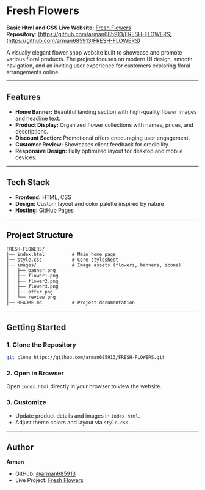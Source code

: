 # Fresh Flowers
**Basic Html and CSS**
**Live Website:** [Fresh Flowers](https://arman685913.github.io/FRESH-FLOWERS/)  
**Repository:** [https://github.com/arman685913/FRESH-FLOWERS](https://github.com/arman685913/FRESH-FLOWERS)

A visually elegant flower shop website built to showcase and promote various floral products. The project focuses on modern UI design, smooth navigation, and an inviting user experience for customers exploring floral arrangements online.

---

## Features
- **Home Banner:** Beautiful landing section with high-quality flower images and headline text.  
- **Product Display:** Organized flower collections with names, prices, and descriptions.  
- **Discount Section:** Promotional offers encouraging user engagement.  
- **Customer Review:** Showcases client feedback for credibility.  
- **Responsive Design:** Fully optimized layout for desktop and mobile devices.  

---

## Tech Stack
- **Frontend:** HTML, CSS  
- **Design:** Custom layout and color palette inspired by nature  
- **Hosting:** GitHub Pages  

---

## Project Structure
```
FRESH-FLOWERS/
│── index.html          # Main home page
│── style.css           # Core stylesheet
│── images/             # Image assets (flowers, banners, icons)
│   ├── banner.png
│   ├── flower1.png
│   ├── flower2.png
│   ├── flower3.png
│   ├── offer.png
│   └── review.png
│── README.md           # Project documentation
```

---

## Getting Started

### 1. Clone the Repository
```bash
git clone https://github.com/arman685913/FRESH-FLOWERS.git
```

### 2. Open in Browser
Open `index.html` directly in your browser to view the website.

### 3. Customize
- Update product details and images in `index.html`.  
- Adjust theme colors and layout via `style.css`.  

---

## Author
**Arman**  
- GitHub: [@arman685913](https://github.com/arman685913)  
- Live Project: [Fresh Flowers](https://arman685913.github.io/FRESH-FLOWERS/)  

